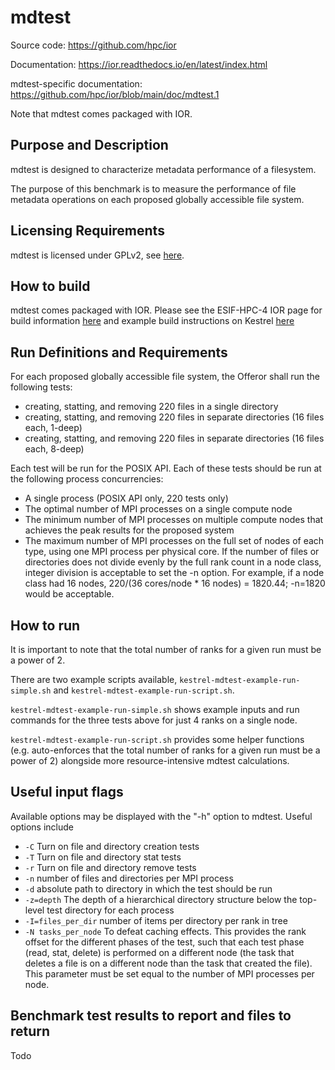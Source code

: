 # mdtest

Source code: https://github.com/hpc/ior

Documentation: https://ior.readthedocs.io/en/latest/index.html

mdtest-specific documentation: https://github.com/hpc/ior/blob/main/doc/mdtest.1

Note that mdtest comes packaged with IOR.

## Purpose and Description

mdtest is designed to characterize metadata performance of a filesystem. 

The purpose of this benchmark is to measure the performance of file metadata operations on each proposed globally accessible file system.

## Licensing Requirements

mdtest is licensed under GPLv2, see [here](https://github.com/hpc/ior?tab=License-1-ov-file).

## How to build

mdtest comes packaged with IOR. Please see the ESIF-HPC-4 IOR page for build information [here](https://github.com/NREL/ESIFHPC4/tree/main/IOR) and example build instructions on Kestrel [here](https://github.com/NREL/ESIFHPC4/blob/main/IOR/kestrel-example-build-script.sh)

## Run Definitions and Requirements

For each proposed globally accessible file system, the Offeror shall run the following tests:

- creating, statting, and removing 220 files in a single directory
- creating, statting, and removing 220 files in separate directories (16 files each, 1-deep)
- creating, statting, and removing 220 files in separate directories (16 files each, 8-deep)

Each test will be run for the POSIX API. Each of these tests should be run at the following process concurrencies:

- A single process (POSIX API only, 220 tests only)
- The optimal number of MPI processes on a single compute node
- The minimum number of MPI processes on multiple compute nodes that achieves the peak results for the proposed system
- The maximum number of MPI processes on the full set of nodes of each type, using one MPI process per physical core. If the number of files or directories does not divide evenly by the full rank count in a node class, integer division is acceptable to set the -n option. For example, if a node class had 16 nodes, 220/(36 cores/node * 16 nodes) = 1820.44; -n=1820 would be acceptable.

## How to run

It is important to note that the total number of ranks for a given run must be a power of 2.

There are two example scripts available, `kestrel-mdtest-example-run-simple.sh` and `kestrel-mdtest-example-run-script.sh`.

`kestrel-mdtest-example-run-simple.sh` shows example inputs and run commands for the three tests above for just 4 ranks on a single node.

`kestrel-mdtest-example-run-script.sh` provides some helper functions (e.g. auto-enforces that the total number of ranks for a given run must be a power of 2) alongside more resource-intensive mdtest calculations.

## Useful input flags

Available options may be displayed with the "-h" option to mdtest. Useful options include

- `-C` Turn on file and directory creation tests
- `-T` Turn on file and directory stat tests
- `-r` Turn on file and directory remove tests
- `-n` number of files and directories per MPI process
- `-d` absolute path to directory in which the test should be run
- `-z=depth` The depth of a hierarchical directory structure below the top-level test directory for each process
- `-I=files_per_dir` number of items per directory per rank in tree
- `-N tasks_per_node` To defeat caching effects. This provides the rank offset for the different phases of the test, such that each test phase (read, stat, delete) is performed on a different node (the task that deletes a file is on a different node than the task that created the file). This parameter must be set equal to the number of MPI processes per node.

## Benchmark test results to report and files to return

Todo
